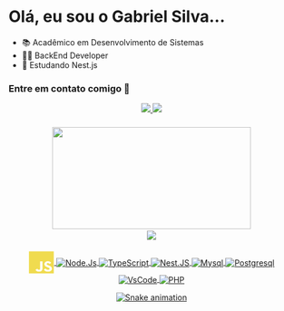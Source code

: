 # Olá, eu sou o Gabriel Silva...
  - 📚 Acadêmico em Desenvolvimento de Sistemas<br>
  - 🧑‍💻 BackEnd Developer
  - 🌱 Estudando Nest.js
### Entre em contato comigo 🔻
 <div align="center">
   <a href = "mailto:contato.gabrieljosesilva@gmail.com">
     <img src="https://img.shields.io/badge/Gmail-D14836?style=for-the-badge&logo=gmail&logoColor=white" target="_blank">
  </a>
   <a href="https://www.linkedin.com/in/gabriel-jose-silva/" target="_blank">
     <img src="https://img.shields.io/badge/-LinkedIn-%230077B5?style=for-the-badge&logo=linkedin&logoColor=white" target="_blank">
  </a> 

  </div>

###
<div align="center">
    <a href="https://www.codewars.com/users/gabriellgjs" target="_blank">
      <img   height="180em" width="350em" src="https://www.codewars.com/users/gabriellgjs/badges/large"/>
    </a>
</div>
<div align="center">
  <a href="https://github.com/gabriellgjs">
  <img height="180em" src="https://github-readme-stats.vercel.app/api?username=gabriellgjs&show_icons=true&theme=dracula"/>
</div>
  <div align="center">
  <a href="https://github.com/gabriellgjs">
  
</div>
  <div align="center" style="display: inline_block; "><br>
      <img align="center" alt="Js" height="40" width="45" src="https://raw.githubusercontent.com/devicons/devicon/master/icons/javascript/javascript-plain.svg">
      <img align="center" alt="Node.Js" height="40" width="45" src="https://cdn.jsdelivr.net/gh/devicons/devicon/icons/nodejs/nodejs-original.svg" />
      <img align="center" alt="TypeScript" height="40" width="45" src="https://cdn.jsdelivr.net/gh/devicons/devicon/icons/typescript/typescript-original.svg">
      <img align="center" alt="Nest.JS" height="40" width="45" src="https://cdn.jsdelivr.net/gh/devicons/devicon/icons/nestjs/nestjs-plain-wordmark.svg">  
      <img  align="center" alt="Mysql" height="40" width="45" src="https://cdn.jsdelivr.net/gh/devicons/devicon/icons/mysql/mysql-original.svg" />
      <img align="center" alt="Postgresql" height="40" width="45"src="https://cdn.jsdelivr.net/gh/devicons/devicon/icons/postgresql/postgresql-original-wordmark.svg" />
      <img align="center" alt="VsCode" height="40" width="45"  src="https://cdn.jsdelivr.net/gh/devicons/devicon/icons/vscode/vscode-original.svg">
      <img align="center" alt="PHP" height="40" width="45" src="https://cdn.jsdelivr.net/gh/devicons/devicon/icons/php/php-original.svg" />
    
   ![Snake animation](https://github.com/gabriel-gjs/gabriel-gjs/blob/output/github-contribution-grid-snake.svg)
</div>

  

  
